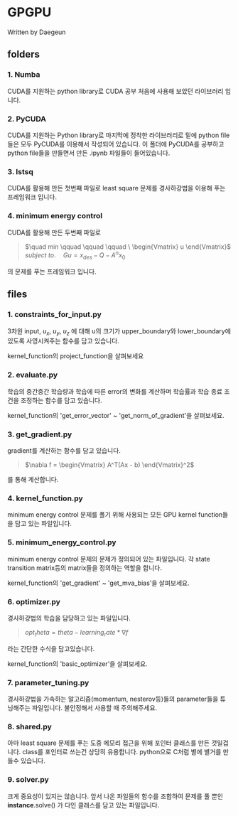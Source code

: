 # GPGPU
Written by Daegeun

## folders
### 1. Numba
CUDA를 지원하는 python library로 CUDA 공부 처음에 사용해 보았던 라이브러리 입니다.

### 2. PyCUDA
CUDA를 지원하는 Python library로 마지막에 정착한 라이브러리로 밑에 python file들은 모두 PyCUDA를 이용해서 작성되어 있습니다. 
이 폴더에 PyCUDA를 공부하고 python file들을 만들면서 만든 .ipynb 파일들이 들어있습니다.

### 3. lstsq
CUDA를 활용해 만든 첫번쨰 파일로 least square 문제를 경사하강법을 이용해 푸는 프레임워크 입니다.

### 4. minimum energy control
CUDA를 활용해 만든 두번째 파일로 
> $\quad min \qquad \qquad \qquad \ \begin{Vmatrix} u \end{Vmatrix}$ <br> 
> $subject\ to.\quad Gu = x_{des} - Q - A^nx_0$ <br> 

의 문제를 푸는 프레임워크 입니다.

## files
### 1. constraints_for_input.py
3차원 input, $u_x$, $u_y$, $u_z$ 에 대해 u의 크기가 upper_boundary와 lower_boundary에 있도록 사영시켜주는 함수를 담고 있습니다.

kernel_function의 project_function을 살펴보세요

### 2. evaluate.py
학습의 중간중간 학습량과 학습에 따른 error의 변화를 계산하며 학습률과 학습 종료 조건을 조정하는 함수를 담고 있습니다.

kernel_function의 'get_error_vector' ~ 'get_norm_of_gradient'을 살펴보세요.

### 3. get_gradient.py
gradient를 계산하는 함수를 담고 있습니다.

> $\nabla f = \begin{Vmatrix} A^T(Ax - b) \end{Vmatrix}^2$<br>

를 통해 계산합니다.

### 4. kernel_function.py
minimum energy control 문제를 풀기 위해 사용되는 모든 GPU kernel function들을 담고 있는 파일입니다.

### 5. minimum_energy_control.py
minimum energy control 문제의 문제가 정의되어 있는 파일입니다. 각 state transition matrix등의 matrix들을 정의하는 역할을 합니다.

kernel_function의 'get_gradient' ~ 'get_mva_bias'을 살펴보세요.

### 6. optimizer.py
경사하강법의 학습을 담당하고 있는 파일입니다. 
> $opt_theta = theta - learning_rate * \nabla f$<br>

라는 간단한 수식을 담고있습니다.

kernel_function의 'basic_optimizer'을 살펴보세요.

### 7. parameter_tuning.py
경사하강법을 가속하는 알고리즘(momentum, nesterov등)들의 parameter들을 튜닝해주는 파일입니다. 불안정해서 사용할 때 주의해주세요.

### 8. shared.py
아마 least square 문제를 푸는 도중 메모리 접근을 위해 포인터 클래스를 만든 것일겁니다.
class를 포인터로 쓰는건 상당히 유용합니다.
python으로 C처럼 별에 별거를 만들수 있습니다.

### 9. solver.py
크게 중요성이 있지는 않습니다. 앞서 나온 파일들의 함수를 조합하여 문제를 풀 뿐인 __instance__.solve() 가 다인 클래스를 담고 있는 파일입니다.

